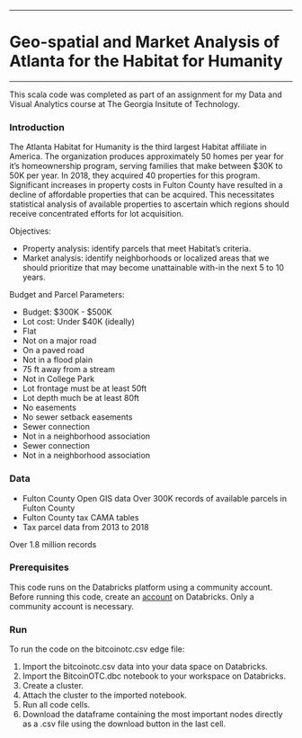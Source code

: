 -------------------------------------------------------------------------
# Geo-spatial and Market Analysis of Atlanta for the Habitat for Humanity
-------------------------------------------------------------------------
This scala code was completed as part of an assignment for my Data and Visual Analytics course at The Georgia Insitute of Technology. 

### Introduction
The Atlanta Habitat for Humanity is the third largest Habitat affiliate in America. The organization produces approximately 50 homes per year for it’s homeownership program, serving families that make between $30K to 50K per year. In 2018, they acquired 40 properties for this program. Significant increases in property costs in Fulton County have resulted in a decline of affordable properties that can be acquired. This necessitates statistical analysis of available properties to ascertain which regions should receive concentrated efforts for lot acquisition.  


Objectives:
-	Property analysis: identify parcels that meet Habitat’s criteria. 
-	Market analysis: identify neighborhoods or localized areas that we should prioritize that may become unattainable with-in the next 5 to 10 years. 

Budget and Parcel Parameters:
- Budget: $300K - $500K
- Lot cost: Under $40K (ideally)
- Flat
- Not on a major road
- On a paved road
- Not in a flood plain
- 75 ft away from a stream
- Not in College Park
- Lot frontage must be at least 50ft
- Lot depth much be at least 80ft
- No easements
- No sewer setback easements
- Sewer connection
- Not in a neighborhood association
- Sewer connection
- Not in a neighborhood association

### Data

- Fulton County Open GIS data
Over 300K records of available parcels in Fulton County
- Fulton County tax CAMA tables
- Tax parcel data from 2013 to 2018

Over 1.8 million records

### Prerequisites
This code runs on the Databricks platform using a community account. Before running this code, create an [account](https://databricks.com/try-databricks) on Databricks. Only a community account is necessary. 

### Run
To run the code on the bitcoinotc.csv edge file: 
1. Import the bitcoinotc.csv data into your data space on Databricks.
2. Import the BitcoinOTC.dbc notebook to your workspace on Databricks. 
3. Create a cluster.
4. Attach the cluster to the imported notebook.
5. Run all code cells.
6. Download the dataframe containing the most important nodes directly as a .csv file using the download button in the last cell. 
